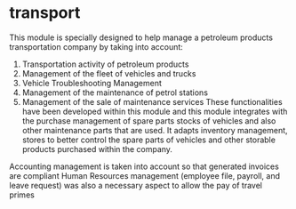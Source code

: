 # transport
This module is specially designed to help manage a petroleum products transportation company by taking into account:
1) Transportation activity of petroleum products
2) Management of the fleet of vehicles and trucks
3) Vehicle Troubleshooting Management
4) Management of the maintenance of petrol stations
5) Management of the sale of maintenance services
These functionalities have been developed within this module and this module integrates with the purchase management of spare parts stocks of vehicles and also other maintenance parts that are used. It adapts inventory management, stores to better control the spare parts of vehicles and other storable products purchased within the company.

Accounting management is taken into account so that generated invoices are compliant
Human Resources management (employee file, payroll, and leave request) was also a necessary aspect to allow the pay of travel primes

